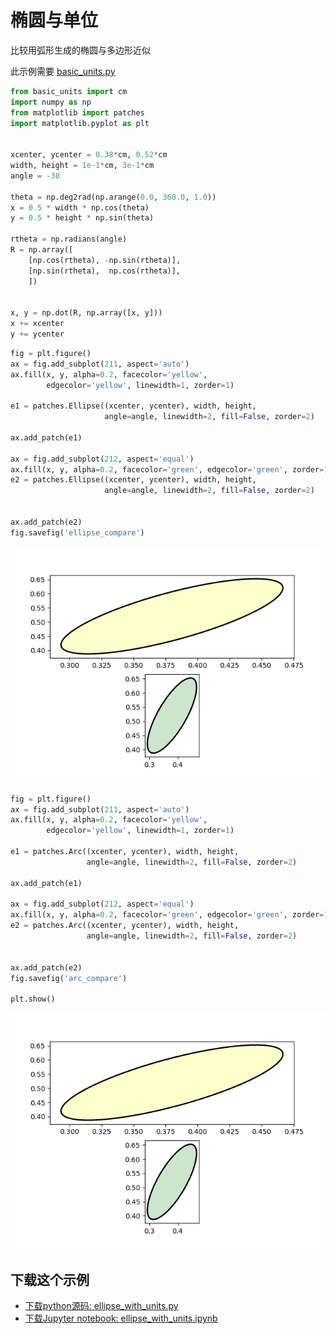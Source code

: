 # 椭圆与单位

比较用弧形生成的椭圆与多边形近似

此示例需要 [basic_units.py](https://matplotlib.org/_downloads/3a73b4cd6e12aa53ff277b1b80d631c1/basic_units.py)

```python
from basic_units import cm
import numpy as np
from matplotlib import patches
import matplotlib.pyplot as plt


xcenter, ycenter = 0.38*cm, 0.52*cm
width, height = 1e-1*cm, 3e-1*cm
angle = -30

theta = np.deg2rad(np.arange(0.0, 360.0, 1.0))
x = 0.5 * width * np.cos(theta)
y = 0.5 * height * np.sin(theta)

rtheta = np.radians(angle)
R = np.array([
    [np.cos(rtheta), -np.sin(rtheta)],
    [np.sin(rtheta),  np.cos(rtheta)],
    ])


x, y = np.dot(R, np.array([x, y]))
x += xcenter
y += ycenter
```

```python
fig = plt.figure()
ax = fig.add_subplot(211, aspect='auto')
ax.fill(x, y, alpha=0.2, facecolor='yellow',
        edgecolor='yellow', linewidth=1, zorder=1)

e1 = patches.Ellipse((xcenter, ycenter), width, height,
                     angle=angle, linewidth=2, fill=False, zorder=2)

ax.add_patch(e1)

ax = fig.add_subplot(212, aspect='equal')
ax.fill(x, y, alpha=0.2, facecolor='green', edgecolor='green', zorder=1)
e2 = patches.Ellipse((xcenter, ycenter), width, height,
                     angle=angle, linewidth=2, fill=False, zorder=2)


ax.add_patch(e2)
fig.savefig('ellipse_compare')
```

![椭圆与单位示例](/static/images/gallery/sphx_glr_ellipse_with_units_001.png)

```python
fig = plt.figure()
ax = fig.add_subplot(211, aspect='auto')
ax.fill(x, y, alpha=0.2, facecolor='yellow',
        edgecolor='yellow', linewidth=1, zorder=1)

e1 = patches.Arc((xcenter, ycenter), width, height,
                 angle=angle, linewidth=2, fill=False, zorder=2)

ax.add_patch(e1)

ax = fig.add_subplot(212, aspect='equal')
ax.fill(x, y, alpha=0.2, facecolor='green', edgecolor='green', zorder=1)
e2 = patches.Arc((xcenter, ycenter), width, height,
                 angle=angle, linewidth=2, fill=False, zorder=2)


ax.add_patch(e2)
fig.savefig('arc_compare')

plt.show()
```

![椭圆与单位示例2](/static/images/gallery/sphx_glr_ellipse_with_units_002.png)

## 下载这个示例
            
- [下载python源码: ellipse_with_units.py](https://matplotlib.org/_downloads/ellipse_with_units.py)
- [下载Jupyter notebook: ellipse_with_units.ipynb](https://matplotlib.org/_downloads/ellipse_with_units.ipynb)